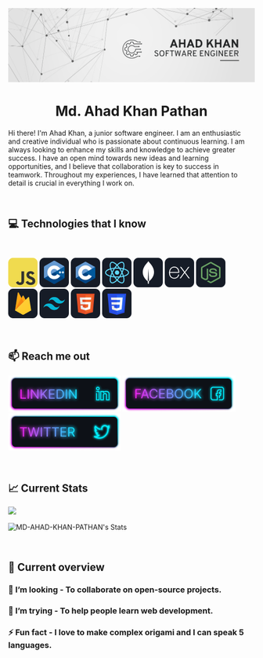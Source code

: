 <a href="https://www.linkedin.com/in/md-ahad-khan-pathan/">
<img src="./images/Ahad Khan LinkedIn Banner.png" />
</a>

<br/>

<h1 align="center"> Md. Ahad Khan Pathan </h1>
<P>Hi there! I'm Ahad Khan, a junior software engineer. I am an enthusiastic and creative individual who is passionate about continuous learning. I am always looking to enhance my skills and knowledge to achieve greater success. I have an open mind towards new ideas and learning opportunities, and I believe that collaboration is key to success in teamwork. Throughout my experiences, I have learned that attention to detail is crucial in everything I work on.</p>
  
<br/>

## :computer: Technologies that I know

<br>
<p>
<img src="./images/icons/JavaScript.png"/>
<img src="./images/icons/cpp.png"/>
<img src="./images/icons/c.png"/>

<img src="./images/icons/react.png"/>
<img src="./images/icons/mongo.png"/>
<img src="./images/icons/express.png"/>
<img src="./images/icons/node.png"/>

<img src="./images/icons/firebase.png"/>
<img src="./images/icons/tailwind.png"/>
<img src="./images/icons/HTML.png"/>
<img src="./images/icons/css.png"/>
</p>
<br/>

## :mailbox: Reach me out
[<img height="75" src="./images/icons/Linkedin.png">](https://www.linkedin.com/in/md-ahad-khan-pathan/)
[<img height="75" src="./images/icons/Facebook.png">](https://www.facebook.com/mdpk.ahad)
[<img height="75" src="./images/icons/Twitter.png">](https://www.linkedin.com/in/md-ahad-khan-pathan/)


<br />

## :chart_with_upwards_trend: Current Stats


<img src="http://github-profile-summary-cards.vercel.app/api/cards/profile-details?username=MD-AHAD-KHAN-PATHAN&theme=github_dark"/>

![MD-AHAD-KHAN-PATHAN's Stats](https://github-readme-stats.vercel.app/api?username=MD-AHAD-KHAN-PATHAN&theme=tokyonight&show_icons=true&hide_border=true&count_private=true)



<br />

## :eyes: Current overview
 
### 👯 I’m looking - To collaborate on open-source projects. 
### 🤔 I’m trying - To help people learn web development. 
### ⚡ Fun fact - I love to make complex origami and I can speak 5 languages.


<br />
